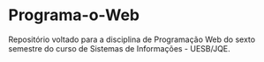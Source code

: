 # Programa-o-Web
Repositório voltado para a disciplina de Programação Web do sexto semestre do curso de Sistemas de Informações - UESB/JQE.
